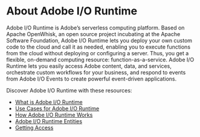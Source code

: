 # About Adobe I/O Runtime

Adobe I/O Runtime is Adobe&rsquo;s serverless computing platform. Based on Apache OpenWhisk, an open source project incubating at the Apache Software Foundation, Adobe I/O Runtime lets you deploy your own custom code to the cloud and call it as needed, enabling you to execute functions from the cloud without deploying or configuring a server. Thus, you get a flexible, on-demand computing resource: function-as-a-service. Adobe I/O Runtime lets you easily access Adobe content, data, and services, orchestrate custom workflows for your business, and respond to events from Adobe I/O Events to create powerful event-driven applications.

Discover Adobe I/O Runtime with these resources:
* [What is Adobe I/O Runtime](overview/what_is_runtime.md)
* [Use Cases for Adobe I/O Runtime](overview/usecases.md)
* [How Adobe I/O Runtime Works](overview/howitworks.md) 
* [Adobe I/O Runtime Entities](overview/entities.md)
* [Getting Access](overview/getting_access.md)
